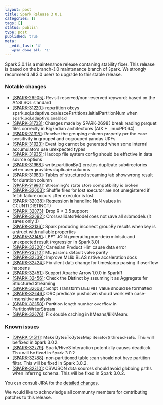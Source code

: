 ```yaml
---
layout: post
title: Spark Release 3.0.1
categories: []
tags: []
status: publish
type: post
published: true
meta:
  _edit_last: '4'
  _wpas_done_all: '1'
---
```


Spark 3.0.1 is a maintenance release containing stability fixes. This release is based on the branch-3.0 maintenance branch of Spark. We strongly recommend all 3.0 users to upgrade to this stable release.

### Notable changes
  - [[SPARK-26905]](https://issues.apache.org/jira/browse/SPARK-26905): Revisit reserved/non-reserved keywords based on the ANSI SQL standard
  - [[SPARK-31220]](https://issues.apache.org/jira/browse/SPARK-31220): repartition obeys spark.sql.adaptive.coalescePartitions.initialPartitionNum when spark.sql.adaptive.enabled
  - [[SPARK-31703]](https://issues.apache.org/jira/browse/SPARK-31703): Changes made by SPARK-26985 break reading parquet files correctly in BigEndian architectures (AIX + LinuxPPC64)
  - [[SPARK-31915]](https://issues.apache.org/jira/browse/SPARK-31915): Resolve the grouping column properly per the case sensitivity in grouped and cogrouped pandas UDFs
  - [[SPARK-31923]](https://issues.apache.org/jira/browse/SPARK-31923): Event log cannot be generated when some internal accumulators use unexpected types
  - [[SPARK-31935]](https://issues.apache.org/jira/browse/SPARK-31935): Hadoop file system config should be effective in data source options 
  - [[SPARK-31968]](https://issues.apache.org/jira/browse/SPARK-31968): write.partitionBy() creates duplicate subdirectories when user provides duplicate columns
  - [[SPARK-31983]](https://issues.apache.org/jira/browse/SPARK-31983): Tables of structured streaming tab show wrong result for duration column
  - [[SPARK-31990]](https://issues.apache.org/jira/browse/SPARK-31990): Streaming's state store compatibility is broken
  - [[SPARK-32003]](https://issues.apache.org/jira/browse/SPARK-32003): Shuffle files for lost executor are not unregistered if fetch failure occurs after executor is lost
  - [[SPARK-32038]](https://issues.apache.org/jira/browse/SPARK-32038): Regression in handling NaN values in COUNT(DISTINCT)
  - [[SPARK-32073]](https://issues.apache.org/jira/browse/SPARK-32073): Drop R < 3.5 support
  - [[SPARK-32092]](https://issues.apache.org/jira/browse/SPARK-32092): CrossvalidatorModel does not save all submodels (it saves only 3)
  - [[SPARK-32136]](https://issues.apache.org/jira/browse/SPARK-32136): Spark producing incorrect groupBy results when key is a struct with nullable properties
  - [[SPARK-32148]](https://issues.apache.org/jira/browse/SPARK-32148): LEFT JOIN generating non-deterministic and unexpected result (regression in Spark 3.0)
  - [[SPARK-32220]](https://issues.apache.org/jira/browse/SPARK-32220): Cartesian Product Hint cause data error
  - [[SPARK-32310]](https://issues.apache.org/jira/browse/SPARK-32310): ML params default value parity
  - [[SPARK-32339]](https://issues.apache.org/jira/browse/SPARK-32339): Improve MLlib BLAS native acceleration docs
  - [[SPARK-32424]](https://issues.apache.org/jira/browse/SPARK-32424): Fix silent data change for timestamp parsing if overflow happens
  - [[SPARK-32451]](https://issues.apache.org/jira/browse/SPARK-32451): Support Apache Arrow 1.0.0 in SparkR
  - [[SPARK-32456]](https://issues.apache.org/jira/browse/SPARK-32456): Check the Distinct by assuming it as Aggregate for Structured Streaming
  - [[SPARK-32608]](https://issues.apache.org/jira/browse/SPARK-32608): Script Transform DELIMIT value should be formatted
  - [[SPARK-32646]](https://issues.apache.org/jira/browse/SPARK-32646): ORC predicate pushdown should work with case-insensitive analysis
  - [[SPARK-32658]](https://issues.apache.org/jira/browse/SPARK-32658): Partition length number overflow in PartitionWriterStream
  - [[SPARK-32676]](https://issues.apache.org/jira/browse/SPARK-32676): Fix double caching in KMeans/BiKMeans


### Known issues
  - [[SPARK-31511]](https://issues.apache.org/jira/browse/SPARK-31511): Make BytesToBytesMap iterator() thread-safe. This will be fixed in Spark 3.0.2.
  - [[SPARK-32779]](https://issues.apache.org/jira/browse/SPARK-32779): Spark/Hive3 interaction potentially causes deadlock. This will be fixed in Spark 3.0.2.
  - [[SPARK-32788]](https://issues.apache.org/jira/browse/SPARK-32788): non-partitioned table scan should not have partition filter. This will be fixed in Spark 3.0.2.
  - [[SPARK-32810]](https://issues.apache.org/jira/browse/SPARK-32810): CSV/JSON data sources should avoid globbing paths when inferring schema. This will be fixed in Spark 3.0.2.

You can consult JIRA for the [detailed changes](https://s.apache.org/spark-3.0.1).

We would like to acknowledge all community members for contributing patches to this release.
